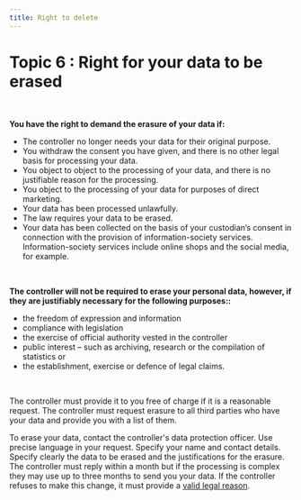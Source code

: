 ```yaml
---
title: Right to delete
---
```

# Topic 6 : Right for your data to be erased

&nbsp;

**You have the right to demand the erasure of your data if:**

- The controller no longer needs your data for their original purpose.
- You withdraw the consent you have given, and there is no other legal basis for processing your data.
- You object to object to the processing of your data, and there is no justifiable reason for the processing.
- You object to the processing of your data for purposes of direct marketing.
- Your data has been processed unlawfully.
- The law requires your data to be erased.
- Your data has been collected on the basis of your custodian’s consent in connection with the provision of information-society services. Information-society services include online shops and the social media, for example.

&nbsp;

**The controller will not be required to erase your personal data, however, if they are justifiably necessary for the following purposes::**

- the freedom of expression and information
- compliance with legislation
- the exercise of official authority vested in the controller
- public interest – such as archiving, research or the compilation of statistics or
- the establishment, exercise or defence of legal claims.

&nbsp;

The controller must provide it to you free of charge if it is a reasonable request. The controller must request erasure to all third parties who have your data and provide you with a list of them.

To erase your data, contact the controller's data protection officer. Use precise language in your request. Specify your name and contact details. Specify clearly the data to be erased and the justifications for the erasure. The controller must reply within a month but if the processing is complex they may use up to three months to send you your data. If the controller refuses to make this change, it must provide a [valid legal reason](https://digirights.github.io/course-in-a-box/modules/module%202/lawful-bases-to-process/).
